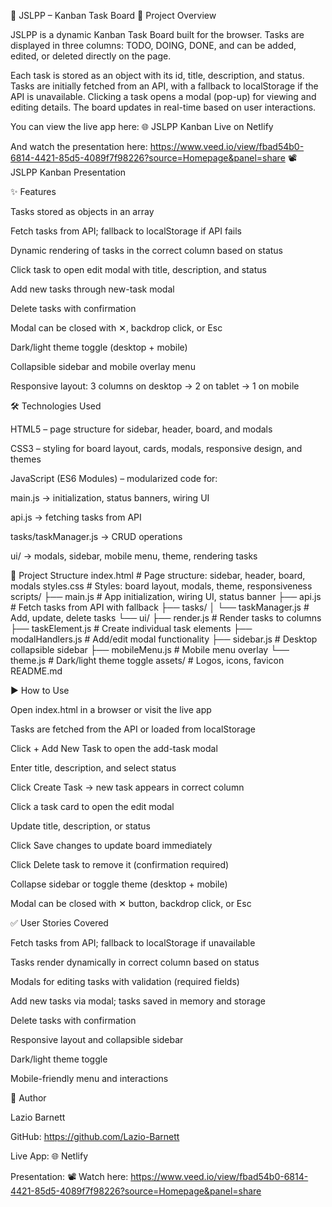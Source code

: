 📌 JSLPP – Kanban Task Board
🚀 Project Overview

JSLPP is a dynamic Kanban Task Board built for the browser. Tasks are displayed in three columns: TODO, DOING, DONE, and can be added, edited, or deleted directly on the page.

Each task is stored as an object with its id, title, description, and status. Tasks are initially fetched from an API, with a fallback to localStorage if the API is unavailable. Clicking a task opens a modal (pop-up) for viewing and editing details. The board updates in real-time based on user interactions.

You can view the live app here:
🌐 JSLPP Kanban Live on Netlify

And watch the presentation here: https://www.veed.io/view/fbad54b0-6814-4421-85d5-4089f7f98226?source=Homepage&panel=share
📽️ JSLPP Kanban Presentation

✨ Features

Tasks stored as objects in an array

Fetch tasks from API; fallback to localStorage if API fails

Dynamic rendering of tasks in the correct column based on status

Click task to open edit modal with title, description, and status

Add new tasks through new-task modal

Delete tasks with confirmation

Modal can be closed with ✕, backdrop click, or Esc

Dark/light theme toggle (desktop + mobile)

Collapsible sidebar and mobile overlay menu

Responsive layout: 3 columns on desktop → 2 on tablet → 1 on mobile

🛠️ Technologies Used

HTML5 – page structure for sidebar, header, board, and modals

CSS3 – styling for board layout, cards, modals, responsive design, and themes

JavaScript (ES6 Modules) – modularized code for:

main.js → initialization, status banners, wiring UI

api.js → fetching tasks from API

tasks/taskManager.js → CRUD operations

ui/ → modals, sidebar, mobile menu, theme, rendering tasks

📁 Project Structure
index.html # Page structure: sidebar, header, board, modals
styles.css # Styles: board layout, modals, theme, responsiveness
scripts/
├── main.js # App initialization, wiring UI, status banner
├── api.js # Fetch tasks from API with fallback
├── tasks/
│ └── taskManager.js # Add, update, delete tasks
└── ui/
├── render.js # Render tasks to columns
├── taskElement.js # Create individual task elements
├── modalHandlers.js # Add/edit modal functionality
├── sidebar.js # Desktop collapsible sidebar
├── mobileMenu.js # Mobile menu overlay
└── theme.js # Dark/light theme toggle
assets/ # Logos, icons, favicon
README.md

▶️ How to Use

Open index.html in a browser or visit the live app

Tasks are fetched from the API or loaded from localStorage

Click + Add New Task to open the add-task modal

Enter title, description, and select status

Click Create Task → new task appears in correct column

Click a task card to open the edit modal

Update title, description, or status

Click Save changes to update board immediately

Click Delete task to remove it (confirmation required)

Collapse sidebar or toggle theme (desktop + mobile)

Modal can be closed with ✕ button, backdrop click, or Esc

✅ User Stories Covered

Fetch tasks from API; fallback to localStorage if unavailable

Tasks render dynamically in correct column based on status

Modals for editing tasks with validation (required fields)

Add new tasks via modal; tasks saved in memory and storage

Delete tasks with confirmation

Responsive layout and collapsible sidebar

Dark/light theme toggle

Mobile-friendly menu and interactions

👤 Author

Lazio Barnett

GitHub: https://github.com/Lazio-Barnett

Live App: 🌐 Netlify

Presentation: 📽️ Watch here: https://www.veed.io/view/fbad54b0-6814-4421-85d5-4089f7f98226?source=Homepage&panel=share
